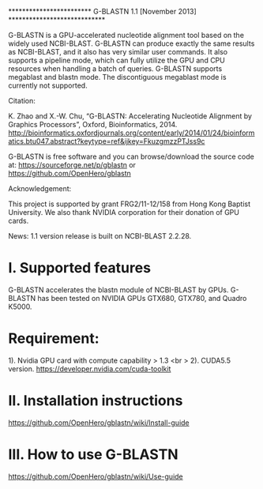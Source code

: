 ﻿************************ G-BLASTN 1.1 [November 2013] ****************************

G-BLASTN is a GPU-accelerated nucleotide alignment tool based on the widely used NCBI-BLAST. 
G-BLASTN can produce exactly the same results as NCBI-BLAST, and it also has very similar user 
commands. It also supports a pipeline mode, which can fully utilize the GPU and CPU resources 
when handling a batch of queries. G-BLASTN supports megablast and blastn mode. The discontiguous
megablast mode is currently not supported.

Citation:

K. Zhao and X.-W. Chu, “G-BLASTN: Accelerating Nucleotide Alignment by Graphics Processors”, Oxford, Bioinformatics, 2014.
http://bioinformatics.oxfordjournals.org/content/early/2014/01/24/bioinformatics.btu047.abstract?keytype=ref&ijkey=FkuzgmzzPTJss9c 

G-BLASTN is free software and you can browse/download the source code at:
https://sourceforge.net/p/gblastn
or
https://github.com/OpenHero/gblastn


Acknowledgement:

This project is supported by grant FRG2/11-12/158 from Hong Kong Baptist University. We also thank NVIDIA corporation for their donation of GPU cards.

News: 
1.1 version release is built on NCBI-BLAST 2.2.28.

I. Supported features
=====================
G-BLASTN accelerates the blastn module of NCBI-BLAST by GPUs. G-BLASTN has been tested on 
NVIDIA GPUs GTX680, GTX780, and Quadro K5000. 

Requirement:
============
1). Nvidia GPU card with compute capability > 1.3 <br \>
2). CUDA5.5 version. https://developer.nvidia.com/cuda-toolkit

II. Installation instructions
=============================

https://github.com/OpenHero/gblastn/wiki/Install-guide

III. How to use G-BLASTN
========================
https://github.com/OpenHero/gblastn/wiki/Use-guide
